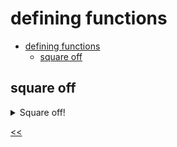# defining functions

- [defining functions](#defining-functions)
  - [square off](#square-off)

## square off 
<details>
<summary>Square off!</summary>

### description
Create an arrow function to return the square of the given number `x`.

### solution
[square-off.js](./square-off.js)

</details>

[<<](../../../README.md)
<!--
:%s/\(Sample \(Input\|Output\) \d:\)\n\(.*\)/```\r\r**\1**\r```\3/gc
-->
